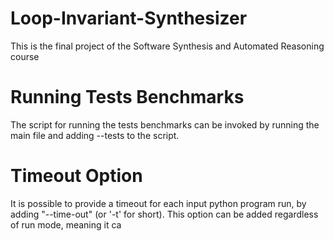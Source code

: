 # Loop-Invariant-Synthesizer
This is the final project of the Software Synthesis and Automated Reasoning course

# Running Tests Benchmarks
The script for running the tests benchmarks can be invoked by running the main file and adding --tests to the script.

# Timeout Option
It is possible to provide a timeout for each input python program run, by adding "--time-out" (or '-t' for short).
This option can be added regardless of run mode, meaning it ca 

<!--stackedit_data:
eyJoaXN0b3J5IjpbLTYzMzA2ODUxMSwxNDg4OTczOTA3LC0xMT
I3NjEzNjk4LC0xMTc5NjUxNzgsLTE1NDg2MDU4NjRdfQ==
-->